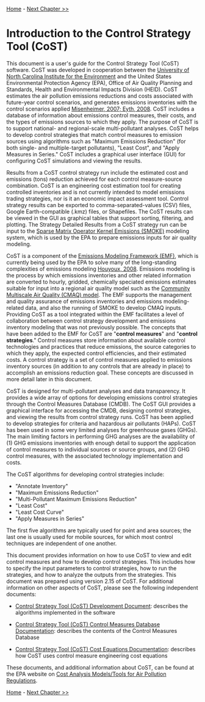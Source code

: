 <!-- BEGIN COMMENT -->

[Home](README.md) - [Next Chapter >>](ch2_installing_cost.md)

<!-- END COMMENT -->

# Introduction to the Control Strategy Tool (CoST)

This document is a user's guide for the Control Strategy Tool (CoST) software. CoST was developed in cooperation between the [University of North Carolina Institute for the Environment](http://ie.unc.edu/research/environmental-modeling/) and the United States Environmental Protection Agency (EPA), Office of Air Quality Planning and Standards, Health and Environmental Impacts Division (HEID). CoST estimates the air pollution emissions reductions and costs associated with future-year control scenarios, and generates emissions inventories with the control scenarios applied [Misenheimer, 2007; Eyth, 2008](#Chapter7). CoST includes a database of information about emissions control measures, their costs, and the types of emissions sources to which they apply. The purpose of CoST is to support national- and regional-scale multi-pollutant analyses. CoST helps to develop control strategies that match control measures to emission sources using algorithms such as "Maximum Emissions Reduction" (for both single- and multiple-target pollutants), "Least Cost", and "Apply Measures in Series." CoST includes a graphical user interface (GUI) for configuring CoST simulations and viewing the results.

Results from a CoST control strategy run include the estimated cost and emissions (tons) reduction achieved for each control measure-source combination. CoST is an engineering cost estimation tool for creating controlled inventories and is not currently intended to model emissions trading strategies, nor is it an economic impact assessment tool. Control strategy results can be exported to comma-separated-values (CSV) files, Google Earth-compatible (.kmz) files, or Shapefiles. The CoST results can be viewed in the GUI as graphical tables that support sorting, filtering, and plotting. The Strategy Detailed Results from a CoST strategy run can be input to the [Sparse Matrix Operator Kernel Emissions (SMOKE)](http://www.smoke-model.org) modeling system, which is used by the EPA to prepare emissions inputs for air quality modeling.

CoST is a component of the [Emissions Modeling Framework (EMF)](https://github.com/USEPA-OAQPS/emf), which is currently being used by the EPA to solve many of the long-standing complexities of emissions modeling [Houyoux, 2008](#Chapter7). Emissions modeling is the process by which emissions inventories and other related information are converted to hourly, gridded, chemically speciated emissions estimates suitable for input into a regional air quality model such as the [Community Multiscale Air Quality (CMAQ) model](http://www.epa.gov/cmaq). The EMF supports the management and quality assurance of emissions inventories and emissions modeling-related data, and also the running of SMOKE to develop CMAQ inputs. Providing CoST as a tool integrated within the EMF facilitates a level of collaboration between control strategy development and emissions inventory modeling that was not previously possible. The concepts that have been added to the EMF for CoST are "**control measures**" and "**control strategies**." Control measures store information about available control technologies and practices that reduce emissions, the source categories to which they apply, the expected control efficiencies, and their estimated costs. A control strategy is a set of control measures applied to emissions inventory sources (in addition to any controls that are already in place) to accomplish an emissions reduction goal. These concepts are discussed in more detail later in this document.

CoST is designed for multi-pollutant analyses and data transparency. It provides a wide array of options for developing emissions control strategies through the Control Measures Database (CMDB). The CoST GUI provides a graphical interface for accessing the CMDB, designing control strategies, and viewing the results from control strategy runs. CoST has been applied to develop strategies for criteria and hazardous air pollutants (HAPs). CoST has been used in some very limited analyses for greenhouse gases (GHGs). The main limiting factors in performing GHG analyses are the availability of (1) GHG emissions inventories with enough detail to support the application of control measures to individual sources or source groups, and (2) GHG control measures, with the associated technology implementation and costs.

The CoST algorithms for developing control strategies include:

* "Annotate Inventory"
* "Maximum Emissions Reduction"
* "Multi-Pollutant Maximum Emissions Reduction"
* "Least Cost"
* "Least Cost Curve"
* "Apply Measures in Series"

The first five algorithms are typically used for point and area sources; the last one is usually used for mobile sources, for which most control techniques are independent of one another.

This document provides information on how to use CoST to view and edit control measures and how to develop control strategies. This includes how to specify the input parameters to control strategies, how to run the strategies, and how to analyze the outputs from the strategies. This document was prepared using version 2.15 of CoST. For additional information on other aspects of CoST, please see the following independent documents:

* [Control Strategy Tool (CoST) Development Document](https://www3.epa.gov/ttn/ecas/docs/CoST_DevelopmentDoc_02-23-2016.pdf): describes the algorithms implemented in the software

* [Control Strategy Tool (CoST) Control Measures Database Documentation](https://www3.epa.gov/ttn/ecas/models/CoST_CMDB_Document_2010-06-09.pdf): describes the contents of the Control Measures Database

* [Control Strategy Tool (CoST) Cost Equations Documentation](https://www3.epa.gov/ttn/ecas/docs/CoST_Equations_Document_2016_03_15.pdf): describes how CoST uses control measure engineering cost equations

These documents, and additional information about CoST, can be found at the EPA website on [Cost Analysis Models/Tools for Air Pollution Regulations](https://www.epa.gov/economic-and-cost-analysis-air-pollution-regulations/cost-analysis-modelstools-air-pollution).

<!-- BEGIN COMMENT -->

[Home](README.md) - [Next Chapter >>](ch2_installing_cost.md)<br>

<!-- END COMMENT -->

